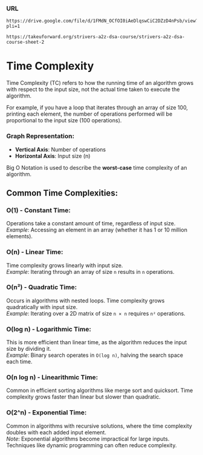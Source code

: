 ### URL

```
https://drive.google.com/file/d/1FMdN_OCfOI0iAeDlqswCiC2DZzD4nPsb/view?pli=1
```

```
https://takeuforward.org/strivers-a2z-dsa-course/strivers-a2z-dsa-course-sheet-2
```

# Time Complexity

Time Complexity (TC) refers to how the running time of an algorithm grows with respect to the input size, not the actual time taken to execute the algorithm.

For example, if you have a loop that iterates through an array of size 100, printing each element, the number of operations performed will be proportional to the input size (100 operations).

### Graph Representation:

- **Vertical Axis**: Number of operations
- **Horizontal Axis**: Input size (n)

Big O Notation is used to describe the **worst-case** time complexity of an algorithm.

## Common Time Complexities:

### O(1) - Constant Time:

Operations take a constant amount of time, regardless of input size.  
_Example_: Accessing an element in an array (whether it has 1 or 10 million elements).

### O(n) - Linear Time:

Time complexity grows linearly with input size.  
_Example_: Iterating through an array of size `n` results in `n` operations.

### O(n²) - Quadratic Time:

Occurs in algorithms with nested loops. Time complexity grows quadratically with input size.  
_Example_: Iterating over a 2D matrix of size `n × n` requires `n²` operations.

### O(log n) - Logarithmic Time:

This is more efficient than linear time, as the algorithm reduces the input size by dividing it.  
_Example_: Binary search operates in `O(log n)`, halving the search space each time.

### O(n log n) - Linearithmic Time:

Common in efficient sorting algorithms like merge sort and quicksort. Time complexity grows faster than linear but slower than quadratic.

### O(2^n) - Exponential Time:

Common in algorithms with recursive solutions, where the time complexity doubles with each added input element.  
_Note_: Exponential algorithms become impractical for large inputs. Techniques like dynamic programming can often reduce complexity.
